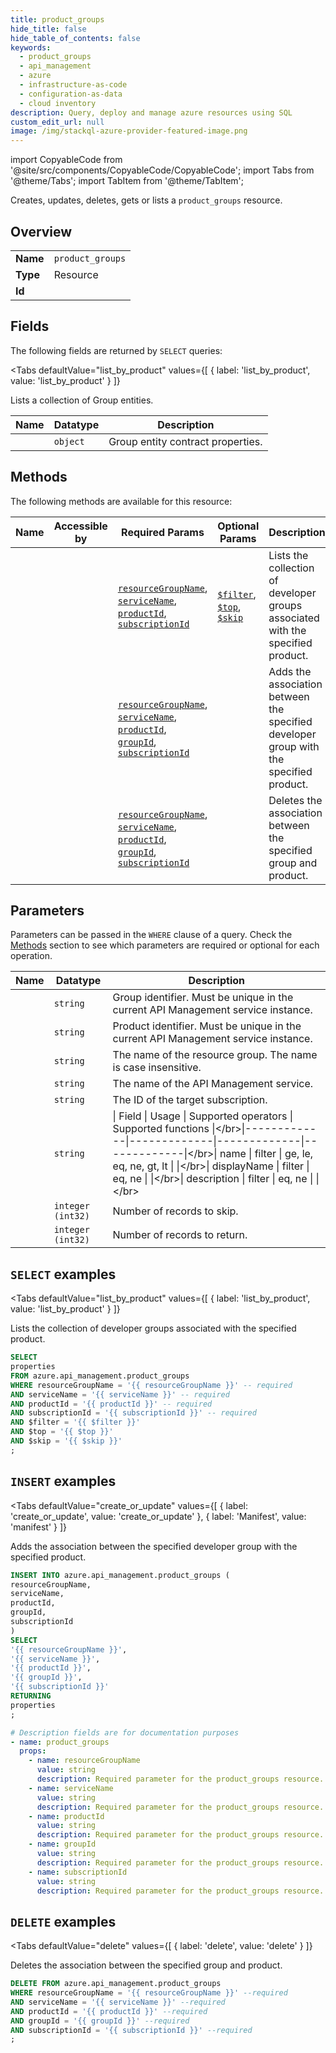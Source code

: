 ```yaml
--- 
title: product_groups
hide_title: false
hide_table_of_contents: false
keywords:
  - product_groups
  - api_management
  - azure
  - infrastructure-as-code
  - configuration-as-data
  - cloud inventory
description: Query, deploy and manage azure resources using SQL
custom_edit_url: null
image: /img/stackql-azure-provider-featured-image.png
---
```


import CopyableCode from '@site/src/components/CopyableCode/CopyableCode';
import Tabs from '@theme/Tabs';
import TabItem from '@theme/TabItem';

Creates, updates, deletes, gets or lists a <code>product_groups</code> resource.

## Overview
<table><tbody>
<tr><td><b>Name</b></td><td><code>product_groups</code></td></tr>
<tr><td><b>Type</b></td><td>Resource</td></tr>
<tr><td><b>Id</b></td><td><CopyableCode code="azure.api_management.product_groups" /></td></tr>
</tbody></table>

## Fields

The following fields are returned by `SELECT` queries:

<Tabs
    defaultValue="list_by_product"
    values={[
        { label: 'list_by_product', value: 'list_by_product' }
    ]}
>
<TabItem value="list_by_product">

Lists a collection of Group entities.

<table>
<thead>
    <tr>
    <th>Name</th>
    <th>Datatype</th>
    <th>Description</th>
    </tr>
</thead>
<tbody>
<tr>
    <td><CopyableCode code="properties" /></td>
    <td><code>object</code></td>
    <td>Group entity contract properties.</td>
</tr>
</tbody>
</table>
</TabItem>
</Tabs>

## Methods

The following methods are available for this resource:

<table>
<thead>
    <tr>
    <th>Name</th>
    <th>Accessible by</th>
    <th>Required Params</th>
    <th>Optional Params</th>
    <th>Description</th>
    </tr>
</thead>
<tbody>
<tr>
    <td><a href="#list_by_product"><CopyableCode code="list_by_product" /></a></td>
    <td><CopyableCode code="select" /></td>
    <td><a href="#parameter-resourceGroupName"><code>resourceGroupName</code></a>, <a href="#parameter-serviceName"><code>serviceName</code></a>, <a href="#parameter-productId"><code>productId</code></a>, <a href="#parameter-subscriptionId"><code>subscriptionId</code></a></td>
    <td><a href="#parameter-$filter"><code>$filter</code></a>, <a href="#parameter-$top"><code>$top</code></a>, <a href="#parameter-$skip"><code>$skip</code></a></td>
    <td>Lists the collection of developer groups associated with the specified product.</td>
</tr>
<tr>
    <td><a href="#create_or_update"><CopyableCode code="create_or_update" /></a></td>
    <td><CopyableCode code="insert" /></td>
    <td><a href="#parameter-resourceGroupName"><code>resourceGroupName</code></a>, <a href="#parameter-serviceName"><code>serviceName</code></a>, <a href="#parameter-productId"><code>productId</code></a>, <a href="#parameter-groupId"><code>groupId</code></a>, <a href="#parameter-subscriptionId"><code>subscriptionId</code></a></td>
    <td></td>
    <td>Adds the association between the specified developer group with the specified product.</td>
</tr>
<tr>
    <td><a href="#delete"><CopyableCode code="delete" /></a></td>
    <td><CopyableCode code="delete" /></td>
    <td><a href="#parameter-resourceGroupName"><code>resourceGroupName</code></a>, <a href="#parameter-serviceName"><code>serviceName</code></a>, <a href="#parameter-productId"><code>productId</code></a>, <a href="#parameter-groupId"><code>groupId</code></a>, <a href="#parameter-subscriptionId"><code>subscriptionId</code></a></td>
    <td></td>
    <td>Deletes the association between the specified group and product.</td>
</tr>
</tbody>
</table>

## Parameters

Parameters can be passed in the `WHERE` clause of a query. Check the [Methods](#methods) section to see which parameters are required or optional for each operation.

<table>
<thead>
    <tr>
    <th>Name</th>
    <th>Datatype</th>
    <th>Description</th>
    </tr>
</thead>
<tbody>
<tr id="parameter-groupId">
    <td><CopyableCode code="groupId" /></td>
    <td><code>string</code></td>
    <td>Group identifier. Must be unique in the current API Management service instance.</td>
</tr>
<tr id="parameter-productId">
    <td><CopyableCode code="productId" /></td>
    <td><code>string</code></td>
    <td>Product identifier. Must be unique in the current API Management service instance.</td>
</tr>
<tr id="parameter-resourceGroupName">
    <td><CopyableCode code="resourceGroupName" /></td>
    <td><code>string</code></td>
    <td>The name of the resource group. The name is case insensitive.</td>
</tr>
<tr id="parameter-serviceName">
    <td><CopyableCode code="serviceName" /></td>
    <td><code>string</code></td>
    <td>The name of the API Management service.</td>
</tr>
<tr id="parameter-subscriptionId">
    <td><CopyableCode code="subscriptionId" /></td>
    <td><code>string</code></td>
    <td>The ID of the target subscription.</td>
</tr>
<tr id="parameter-$filter">
    <td><CopyableCode code="$filter" /></td>
    <td><code>string</code></td>
    <td>|     Field     |     Usage     |     Supported operators     |     Supported functions     |&lt;/br&gt;|-------------|-------------|-------------|-------------|&lt;/br&gt;| name | filter | ge, le, eq, ne, gt, lt |     |&lt;/br&gt;| displayName | filter | eq, ne |     |&lt;/br&gt;| description | filter | eq, ne |     |&lt;/br&gt;</td>
</tr>
<tr id="parameter-$skip">
    <td><CopyableCode code="$skip" /></td>
    <td><code>integer (int32)</code></td>
    <td>Number of records to skip.</td>
</tr>
<tr id="parameter-$top">
    <td><CopyableCode code="$top" /></td>
    <td><code>integer (int32)</code></td>
    <td>Number of records to return.</td>
</tr>
</tbody>
</table>

## `SELECT` examples

<Tabs
    defaultValue="list_by_product"
    values={[
        { label: 'list_by_product', value: 'list_by_product' }
    ]}
>
<TabItem value="list_by_product">

Lists the collection of developer groups associated with the specified product.

```sql
SELECT
properties
FROM azure.api_management.product_groups
WHERE resourceGroupName = '{{ resourceGroupName }}' -- required
AND serviceName = '{{ serviceName }}' -- required
AND productId = '{{ productId }}' -- required
AND subscriptionId = '{{ subscriptionId }}' -- required
AND $filter = '{{ $filter }}'
AND $top = '{{ $top }}'
AND $skip = '{{ $skip }}'
;
```
</TabItem>
</Tabs>


## `INSERT` examples

<Tabs
    defaultValue="create_or_update"
    values={[
        { label: 'create_or_update', value: 'create_or_update' },
        { label: 'Manifest', value: 'manifest' }
    ]}
>
<TabItem value="create_or_update">

Adds the association between the specified developer group with the specified product.

```sql
INSERT INTO azure.api_management.product_groups (
resourceGroupName,
serviceName,
productId,
groupId,
subscriptionId
)
SELECT 
'{{ resourceGroupName }}',
'{{ serviceName }}',
'{{ productId }}',
'{{ groupId }}',
'{{ subscriptionId }}'
RETURNING
properties
;
```
</TabItem>
<TabItem value="manifest">

```yaml
# Description fields are for documentation purposes
- name: product_groups
  props:
    - name: resourceGroupName
      value: string
      description: Required parameter for the product_groups resource.
    - name: serviceName
      value: string
      description: Required parameter for the product_groups resource.
    - name: productId
      value: string
      description: Required parameter for the product_groups resource.
    - name: groupId
      value: string
      description: Required parameter for the product_groups resource.
    - name: subscriptionId
      value: string
      description: Required parameter for the product_groups resource.
```
</TabItem>
</Tabs>


## `DELETE` examples

<Tabs
    defaultValue="delete"
    values={[
        { label: 'delete', value: 'delete' }
    ]}
>
<TabItem value="delete">

Deletes the association between the specified group and product.

```sql
DELETE FROM azure.api_management.product_groups
WHERE resourceGroupName = '{{ resourceGroupName }}' --required
AND serviceName = '{{ serviceName }}' --required
AND productId = '{{ productId }}' --required
AND groupId = '{{ groupId }}' --required
AND subscriptionId = '{{ subscriptionId }}' --required
;
```
</TabItem>
</Tabs>
